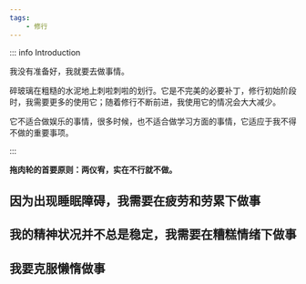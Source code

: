 ```yaml
---
tags:
    - 修行
---
```


::: info Introduction

我没有准备好，我就要去做事情。

碎玻璃在粗糙的水泥地上刺啦刺啦的划行。它是不完美的必要补丁，修行初始阶段时，我需要更多的使用它；随着修行不断前进，我使用它的情况会大大减少。

它不适合做娱乐的事情，很多时候，也不适合做学习方面的事情，它适应于我不得不做的重要事项。

:::

**拖肉轮的首要原则：两仪宥，实在不行就不做。**

## 因为出现睡眠障碍，我需要在疲劳和劳累下做事

## 我的精神状况并不总是稳定，我需要在糟糕情绪下做事


## 我要克服懒惰做事

